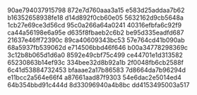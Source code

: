 90ae794037915798
872e7d760aaa3a15
e583d25addaa7b62
b16352658938fe18
d14d892f0cb60e05
5632162d9cb5648a
1cb27e69ce3d56cd
95c0a266a64a0241
40316efbfa6c92f9
ca44a56198e6a95e
d635f8fbaeb2c6b2
be95d335eadfd687
21637e46ff72390c
89ca40609343bc53
57e764cd41b090ab
68a5937fb539062d
e714506bbd46f646
b00a34778298369c
3c12b8b065d1d6a0
8592e49cbf75c499
ce44701e1d313582
65230863b14ef93c
334bee32d8b92a1b
2f0048fb6cb2588f
6c41d53884732453
bfaaae2a17b86583
7d8664da7b96294d
e11bcc2a564e66f4
a87661aad87f9303
54e6dac2e5014ed4
64b354bbd91c444d
8d33096940a4b8bc
dd4153495003a517
